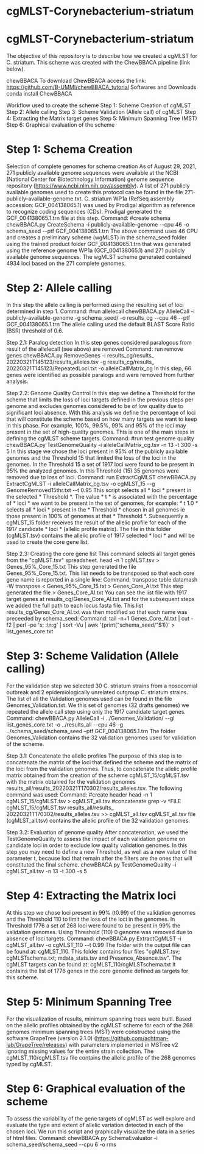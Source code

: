 # cgMLST-Corynebacterium-striatum

# cgMLST-Corynebacterium-striatum

The objective of this repository is to describe how we created a cgMLST for C. striatum. This scheme was created with the ChewBBACA pipeline (link below). 

chewBBACA
To download ChewBBACA access the link:
https://github.com/B-UMMI/chewBBACA_tutorial
Softwares and Downloads
conda install ChewBBACA

Workflow used to create the scheme
Step 1: Scheme Creation of cgMLST
Step 2: Allele calling
Step 3: Scheme Validation (Allele call) of cgMLST
Step 4: Extracting the Matrix target genes
Step 5: Minimum Spanning Tree (MST)
Step 6: Graphical evaluation of the scheme

# Step 1: Schema Creation
Selection of complete genomes for schema creation
As of August 29, 2021, 271 publicly available genome sequences were available at the NCBI (National Center for Biotechnology Information) genome sequence repository (https://www.ncbi.nlm.nih.gov/assembly).
A list of 271 publicly available genomes used to create this protocol can be found in the file 271-publicly-available-genome.txt.
C. striatum WP1a (RefSeq assembly accession: GCF_004138065.1) was used by Prodigal algorithm as reference to recognize coding sequences (CDs). Prodigal generated the GCF_004138065.1.trn file at this step.
Command:
#create schema
chewBBACA.py CreateSchema -i publicly-available-genome --cpu 46 -o schema_seed --ptf GCF_004138065.1.trn
The above command uses 46 CPU and creates a preliminary scheme (wgMLST) in the schema_seed folder using the trained product folder GCF_004138065.1.trn that was generated using the reference genome WP1a (GCF_004138065.1) and 271 publicly available genome sequences. The wgMLST scheme generated contained 4934 loci based on the 271 complete genomes.

# Step 2: Allele calling
In this step the allele calling is performed using the resulting set of loci determined in step 1.
Command:
#run allelecall
chewBBACA.py AlleleCall -i publicly-available-genome -g schema_seed/ -o results_cg --cpu 46 --ptf GCF_004138065.1.trn
The allele calling used the default BLAST Score Ratio (BSR) threshold of 0.6.

Step 2.1: Paralog detection
In this step genes considered paralogous from result of the allelecall (see above) are removed
Command:
run remove genes
chewBBACA.py RemoveGenes -i results_cg/results_ 20220321T145123/results_alleles.tsv -g results_cg/results_ 20220321T145123/RepeatedLoci.txt -o alleleCallMatrix_cg
In this step, 66 genes were identified as possible paralogs and were removed from further analysis.

Step 2.2: Genome Quality Control
In this step we define a Threshold for the scheme that limits the loss of loci targets defined in the previous steps per genome and excludes genomes considered to be of low quality due to significant loci absence.
With this analysis we define the percentage of loci that will constitute the scheme based on how many targets we want to keep in this phase. For example, 100%, 99.5%, 99% and 95% of the loci may present in the set of high-quality genomes. This is one of the main steps in defining the cgMLST scheme targets.
Command:
#run test genome quality
chewBBACA.py TestGenomeQuality -i alleleCallMatrix_cg.tsv -n 13 -t 300 -s 5
In this stage we chose the loci present in 95% of the publicly available genomes and the Threshold 15 that limited the loss of the loci in the genomes. In the Threshold 15 a set of 1917 loci were found to be present in 95% the analyzed genomes. In this Threshold (15) 35 genomes were removed due to loss of loci.
Command:
run ExtractCgMLST
chewBBACA.py ExtractCgMLST -i alleleCallMatrix_cg.tsv -o cgMLST_15 --g GenomeRemoved15thr.txt  --t 0.95
This script selects all * loci * present in the selected * Threshold *. The value * t * is associated with the percentage of * loci * we want to be present in the set of genomes, for example: * t 1.0 * selects all * loci * present in the * Threshold * chosen in all genomes ie those present in 100% of genomes at that * Threshold *. Subsequently a cgMLST_15 folder receives the result of the allelic profile for each of the 1917 candidate * loci * (allelic profile matrix). The file in this folder (cgMLST.tsv) contains the allelic profile of 1917 selected * loci * and will be used to create the core gene list.

Step 2.3: Creating the core gene list
This command selects all target genes from the "cgMLST.tsv" spreadsheet.
head -n 1 cgMLST.tsv > Genes_95%_Core_15.txt
This step generated the file Genes_95%_Core_15.txt. This list needs to be transposed so that each core gene name is reported in a single line:
Command:
transpose table
datamash -W transpose < Genes_95%_Core_15.txt > Genes_Core_Al.txt 
This step generated the file > Genes_Core_Al.txt
You can see the list file with 1917 target genes at results_cg/Genes_Core_Al.txt and for the subsequent steps we added the full path to each locus fasta file.
This list results_cg/Genes_Core_Al.txt was then modified so that each name was preceeded by schema_seed:
Command:
tail -n+1 Genes_Core_Al.txt | cut -f2 | perl -pe 's: :\n:g' | sort -Vu | awk '{print("schema_seed/"$1)}' > list_genes_core.txt

# Step 3: Scheme Validation (Allele calling)
For the validation step we selected 30 C. striatum strains from a nosocomial outbreak and 2 epidemiologically unrelated outgroup C. striatum strains. The list of all the Validation genomes used can be found in the file Genomes_Validation.txt.
We this set of genomes (32 drafts genomes) we repeated the allele call step using only the 1917 candidate target genes.
Command:
chewBBACA.py AlleleCall -i ../Genomes_Validation/ --gl list_genes_core.txt -o ../results_all --cpu 46  -g ../schema_seed/schema_seed –ptf GCF_004138065.1.trn
The folder Genomes_Validation contains the 32 validation genomes used for validation of the scheme.

Step 3.1: Concatenate the allelic profiles
The purpose of this step is to concatenate the matrix of the loci that defined the scheme and the matrix of the loci from the validation genomes. Thus, to concatenate the allelic profile matrix obtained from the creation of the scheme cgMLST_15/cgMLST.tsv with the matrix obtained for the validation genomes results_all/results_20220321T170302/results_alleles.tsv. The following command was used:
Command:
#create header
head -n 1 cgMLST_15/cgMLST.tsv > cgMLST_all.tsv
#concatenate
grep -v ^FILE cgMLST_15/cgMLST.tsv results_all/results_ 20220321T170302/results_alleles.tsv >> cgMLST_all.tsv
cgMLST_all.tsv file (cgMLST_all.tsv) contains the allelic profile of the 32 validation genomes.

Step 3.2: Evaluation of genome quality
After concatenation, we used the TestGenomeQuality to assess the impact of each validation genome on candidate loci in order to exclude low quality validation genomes. In this step you may need to define a new Threshold, as well as a new value of the parameter t, because loci that remain after the filters are the ones that will constituted the final scheme.
chewBBACA.py TestGenomeQuality -i cgMLST_all.tsv -n 13 -t 300 -s 5

# Step 4: Extracting the Matrix loci
At this step we chose loci present in 99% (t0.99) of the validation genomes and the Threshold 110 to limit the loss of the loci in the genomes.
In Threshold 1776 a set of 268 loci were found to be present in 99% the validation genomes.
Using Threshold (110) 0 genome was removed due to absence of loci targets.
Command:
chewBBACA.py ExtractCgMLST -i cgMLST_all.tsv -o cgMLST_110 --t 0.99 
The folder with the output file can be found at: cgMLST_110. This folder contains four files "cgMLST.tsv; cgMLSTschema.txt; mdata_stats.tsv and Presence_Absence.tsv".
The cgMLST targets can be found at: cgMLST_110/cgMLSTschema.txt It contains the list of 1776 genes in the core genome defined as targets for this scheme. 

# Step 5: Minimum Spanning Tree
For the visualization of results, minimum spanning trees were buitl. Based on the allelic profiles obtained by the cgMLST scheme for each of the 268 genomes minimum spanning trees (MST) were constructed using the software GrapeTree (version 2.1.0) (https://github.com/achtman-lab/GrapeTree/releases) with parameters implemented in MSTree v2 ignoring missing values for the entire strain collection. The cgMLST_110/cgMLST.tsv file contains the allelic profile of the 268 genomes typed by cgMLST.

# Step 6: Graphical evaluation of the scheme
To assess the variability of the gene targets of cgMLST as well explore and evaluate the type and extent of allelic variation detected in each of the chosen loci. We run this script and graphically visualize the data in a series of html files.
Command:
chewBBACA.py SchemaEvaluator -i schema_seed/schema_seed   --cpu 6 -o rms
